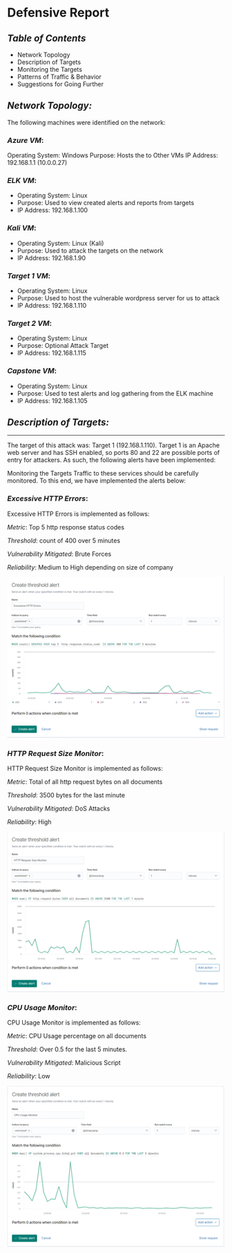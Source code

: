 # **Defensive Report**

## **_Table of Contents_**

* Network Topology
* Description of Targets
* Monitoring the Targets
* Patterns of Traffic & Behavior
* Suggestions for Going Further


## **_Network Topology:_**

The following machines were identified on the network:

### _Azure VM_:

Operating System: Windows
Purpose: Hosts the to Other VMs
IP Address: 192.168.1.1 (10.0.0.27)

### _ELK VM_:

* Operating System: Linux
* Purpose: Used to view created alerts and reports from targets
* IP Address: 192.168.1.100

### _Kali VM_:

* Operating System: Linux (Kali)
* Purpose: Used to attack the targets on the network
* IP Address: 192.168.1.90

### _Target 1 VM_:

* Operating System: Linux
* Purpose: Used to host the vulnerable wordpress server for us to attack
* IP Address: 192.168.1.110

### _Target 2 VM_:

* Operating System: Linux
* Purpose: Optional Attack Target
* IP Address: 192.168.1.115

### _Capstone VM_:

* Operating System: Linux
* Purpose: Used to test alerts and log gathering from the ELK machine
* IP Address: 192.168.1.105


## **_Description of Targets:_**
------------------------------

The target of this attack was: Target 1 (192.168.1.110).
Target 1 is an Apache web server and has SSH enabled, so ports 80 and 22 are possible ports of entry for attackers. As such, the following alerts have been implemented:

Monitoring the Targets
Traffic to these services should be carefully monitored. To this end, we have implemented the alerts below:

### _Excessive HTTP Errors_:

Excessive HTTP Errors is implemented as follows:

_Metric_: Top 5 http response status codes

_Threshold_: count of 400 over 5 minutes

_Vulnerability Mitigated_: Brute Forces

_Reliability_: Medium to High depending on size of company

![Excessive HTTP Errors](Images/BlueTeam/ExcessiveHTTPErrors.PNG)


### _HTTP Request Size Monitor_:

HTTP Request Size Monitor is implemented as follows:

_Metric_: Total of all http request bytes on all documents

_Threshold_: 3500 bytes for the last minute

_Vulnerability Mitigated_: DoS Attacks

_Reliability_: High

![HTTP Request Size Monitor](Images/BlueTeam/HTTPRequestSizeMonitor.PNG)


### _CPU Usage Monitor_:

CPU Usage Monitor is implemented as follows:

_Metric_: CPU Usage percentage on all documents

_Threshold_: Over 0.5 for the last 5 minutes.

_Vulnerability Mitigated_: Malicious Script

_Reliability_: Low

![CPU Usage Monitor](Images/BlueTeam/CPUUsageMonitor.PNG)